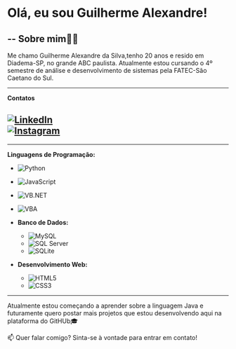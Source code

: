 # Olá, eu sou Guilherme Alexandre! 
--
__Sobre mim👨‍💻__
--
Me chamo Guilherme Alexandre da Silva,tenho 20 anos e resido em Diadema-SP, no grande ABC paulista. Atualmente estou cursando o 4º semestre de análise e desenvolvimento de sistemas pela FATEC-São Caetano do Sul.

---
**Contatos**  

[![LinkedIn](https://img.shields.io/badge/-LinkedIn-0A66C2?style=flat-square&logo=linkedin&logoColor=white)](https://www.linkedin.com/in/guilherme-alexandre-da-silva-7105a2243/)  
[![Instagram](https://img.shields.io/badge/-Instagram-E4405F?style=flat-square&logo=instagram&logoColor=white)](https://www.instagram.com/gui.st12/)  
---
---
**Linguagens de Programação:**  

- ![Python](https://img.shields.io/badge/-Python-3776AB?style=flat-square&logo=python&logoColor=white)  
- ![JavaScript](https://img.shields.io/badge/-JavaScript-F7DF1E?style=flat-square&logo=javascript&logoColor=black)  
- ![VB.NET](https://img.shields.io/badge/-VB.NET-512BD4?style=flat-square&logo=.net&logoColor=white)  
- ![VBA](https://img.shields.io/badge/-VBA-217346?style=flat-square&logo=microsoft-excel&logoColor=white)  

- **Banco de Dados:**  
  - ![MySQL](https://img.shields.io/badge/-MySQL-4479A1?style=flat-square&logo=mysql&logoColor=white)  
  - ![SQL Server](https://img.shields.io/badge/-SQL%20Server-CC2927?style=flat-square&logo=microsoft-sql-server&logoColor=white)  
   - ![SQLite](https://img.shields.io/badge/-SQLite-003B57?style=flat-square&logo=sqlite&logoColor=white)  

- **Desenvolvimento Web:**  
  - ![HTML5](https://img.shields.io/badge/-HTML5-E34F26?style=flat-square&logo=html5&logoColor=white)  
  - ![CSS3](https://img.shields.io/badge/-CSS3-1572B6?style=flat-square&logo=css3&logoColor=white)  
  

---
Atualmente estou começando a aprender sobre a linguagem Java e futuramente quero postar mais projetos que estou desenvolvendo aqui na plataforma do GitHUb🎓

📫 Quer falar comigo? Sinta-se à vontade para entrar em contato!  
